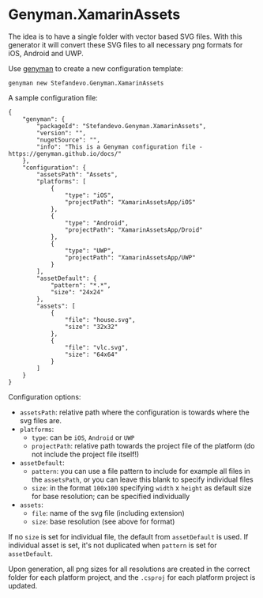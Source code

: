 # Genyman.XamarinAssets

The idea is to have a single folder with vector based SVG files. With this generator it will convert these SVG files to all necessary png formats for iOS, Android and UWP.

Use [genyman](https://genyman.github.io/docs/) to create a new configuration template:

```
genyman new Stefandevo.Genyman.XamarinAssets
```

A sample configuration file:

```
{
    "genyman": {
        "packageId": "Stefandevo.Genyman.XamarinAssets",
        "version": "",
        "nugetSource": "",
        "info": "This is a Genyman configuration file - https://genyman.github.io/docs/"
    },
    "configuration": {
        "assetsPath": "Assets",
        "platforms": [
            {
                "type": "iOS",
                "projectPath": "XamarinAssetsApp/iOS"
            },
            {
                "type": "Android",
                "projectPath": "XamarinAssetsApp/Droid"
            },
            {
                "type": "UWP",
                "projectPath": "XamarinAssetsApp/UWP"
            }
        ],
        "assetDefault": {
            "pattern": "*.*",
            "size": "24x24"
        },
        "assets": [
            {
                "file": "house.svg",
				"size": "32x32"
            },
            {
                "file": "vlc.svg",
				"size": "64x64"
            }
        ]
    }
}

```

Configuration options:

- `assetsPath`: relative path where the configuration is towards where the svg files are.
- `platforms`:
  - `type`: can be `iOS`, `Android` or `UWP`
  - `projectPath`: relative path towards the project file of the platform (do not include the project file itself!)
- `assetDefault`:
  - `pattern`: you can use a file pattern to include for example all files in the `assetsPath`, or you can leave this blank to specify individual files
  - `size`: in the format `100x100` specifying `width` x `height` as default size for base resolution; can be specified individually
- `assets`:
  - `file`: name of the svg file (including extension)
  - `size`: base resolution (see above for format)

If no `size` is set for individual file, the default from `assetDefault` is used.
If individual asset is set, it's not duplicated when `pattern` is set for `assetDefault`.

Upon generation, all png sizes for all resolutions are created in the correct folder for each platform project, and the `.csproj` for each platform project is updated.
